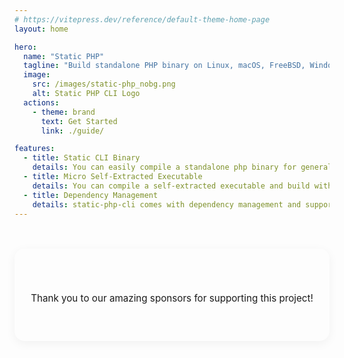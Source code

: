 ```yaml
---
# https://vitepress.dev/reference/default-theme-home-page
layout: home

hero:
  name: "Static PHP"
  tagline: "Build standalone PHP binary on Linux, macOS, FreeBSD, Windows, with PHP project together, with popular extensions included."
  image:
    src: /images/static-php_nobg.png
    alt: Static PHP CLI Logo
  actions:
    - theme: brand
      text: Get Started
      link: ./guide/

features:
  - title: Static CLI Binary
    details: You can easily compile a standalone php binary for general use. Including CLI, FPM sapi.
  - title: Micro Self-Extracted Executable
    details: You can compile a self-extracted executable and build with your php source code.
  - title: Dependency Management
    details: static-php-cli comes with dependency management and supports installation of different types of PHP extensions.
---
```


<script setup>
import {VPSponsors} from "vitepress/theme";
import Contributors from '../.vitepress/components/Contributors.vue';

const sponsors = [
  { name: 'Beyond Code', img: '/images/beyondcode-seeklogo.png', url: 'https://beyondco.de/' },
  { name: 'NativePHP', img: '/images/nativephp-logo.svg', url: 'https://nativephp.com/' },
];
</script>

<div class="sponsors-section">
  <div class="sponsors-header">
    <h2>Special Sponsors</h2>
    <p class="sponsors-description">
      Thank you to our amazing sponsors for supporting this project!
    </p>
  </div>
  <VPSponsors :data="sponsors"/>
</div>

<style scoped>
.sponsors-section {
  margin: 48px auto;
  padding: 32px 24px;
  max-width: 1152px;
  background: linear-gradient(135deg, var(--vp-c-bg-soft) 0%, var(--vp-c-bg) 100%);
  border-radius: 16px;
  border: 1px solid var(--vp-c-divider);
  box-shadow: 0 4px 16px rgba(0, 0, 0, 0.05);
  transition: all 0.3s ease;
}

.sponsors-section:hover {
  box-shadow: 0 8px 24px rgba(0, 0, 0, 0.1);
  transform: translateY(-2px);
}

.sponsors-header {
  text-align: center;
  margin-bottom: 24px;
}

.sponsors-header h2 {
  font-size: 1.5rem;
  font-weight: 700;
  margin: 0 0 8px 0;
  background: linear-gradient(120deg, var(--vp-c-brand-1), var(--vp-c-brand-2));
  -webkit-background-clip: text;
  -webkit-text-fill-color: transparent;
  background-clip: text;
}

.sponsors-description {
  font-size: 0.95rem;
  color: var(--vp-c-text-2);
  margin: 0;
  line-height: 1.5;
}

@media (max-width: 768px) {
  .sponsors-section {
    margin: 32px 16px;
    padding: 24px 16px;
  }
  
  .sponsors-header h2 {
    font-size: 1.25rem;
  }
  
  .sponsors-description {
    font-size: 0.9rem;
  }
}

/* Hero logo styling */
:deep(.VPImage.image-src) {
  border-radius: 20px;
  background: linear-gradient(135deg, var(--vp-c-bg-soft) 0%, var(--vp-c-default-soft) 100%);
  padding: 40px;
  box-shadow: 0 8px 32px rgba(0, 0, 0, 0.1);
  transition: all 0.3s ease;
}

:deep(.VPImage.image-src:hover) {
  transform: translateY(-4px);
  box-shadow: 0 12px 40px rgba(0, 0, 0, 0.15);
}

/* Dark mode adjustments for logo */
.dark :deep(.VPImage.image-src) {
  background: linear-gradient(135deg, rgba(255, 255, 255, 0.05) 0%, rgba(255, 255, 255, 0.02) 100%);
  box-shadow: 0 8px 32px rgba(0, 0, 0, 0.5);
  opacity: 0.9;
}

.dark :deep(.VPImage.image-src:hover) {
  opacity: 1;
  box-shadow: 0 12px 40px rgba(0, 0, 0, 0.7);
}

/* Additional styling for the logo image itself */
:deep(.VPImage.image-src img) {
  max-height: 280px;
  width: auto;
}

@media (max-width: 768px) {
  :deep(.VPImage.image-src) {
    padding: 24px;
  }
  
  :deep(.VPImage.image-src img) {
    max-height: 200px;
  }
}
</style>

<Contributors />
